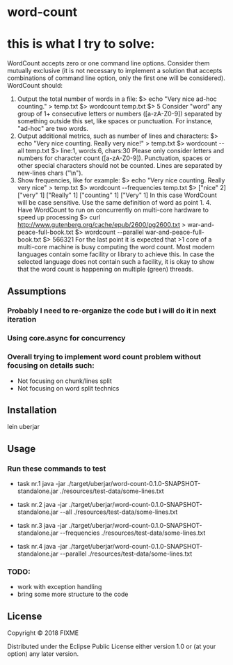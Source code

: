 # word-count


# this is what I try to solve:

WordCount accepts zero or one command line options. Consider them mutually exclusive (it is not necessary to implement a solution that accepts combinations of command line option, only the first one will be considered). WordCount should:
1. Output the total number of words in a file:
    $> echo "Very nice ad-hoc counting." > temp.txt
    $> wordcount temp.txt
    $> 5
Consider "word" any group of 1+ consecutive letters or numbers ([a-zA-Z0-9]) separated by something outside this set, like spaces or punctuation. For instance, "ad-hoc" are two words.
2. Output additional metrics, such as number of lines and characters:
    $> echo "Very nice counting. Really very nice!" > temp.txt
    $> wordcount --all temp.txt
    $> line:1, words:6, chars:30
Please only consider letters and numbers for character count ([a-zA-Z0-9]). Punctuation, spaces or other special characters should not be counted. Lines are separated by new-lines chars ("\n").
3. Show frequencies, like for example:
    $> echo "Very nice counting. Really very nice" > temp.txt
    $> wordcount --frequencies temp.txt
    $> ["nice" 2] ["very" 1] ["Really" 1] ["counting" 1] ["Very" 1]
In this case WordCount will be case sensitive. Use the same definition of word as point 1. 4. Have WordCount to run on concurrently on multi-core hardware to speed up processing
    $> curl http://www.gutenberg.org/cache/epub/2600/pg2600.txt > war-and-peace-full-book.txt
    $> wordcount --parallel war-and-peace-full-book.txt
    $> 566321
For the last point it is expected that >1 core of a multi-core machine is busy computing the word count. Most
modern languages contain some facility or library to achieve this. In case the selected language does not contain such a facility, it is okay to show that the word count is happening on multiple (green) threads.

## Assumptions
### Probably I need to re-organize the code but i will do it in next iteration
### Using core.async for concurrency
### Overall trying to implement word count problem without focusing on details such:

  * Not focusing on chunk/lines split
  * Not focusing on word split technics

## Installation
  lein uberjar

## Usage

### Run these commands to test

* task nr.1
  java -jar ./target/uberjar/word-count-0.1.0-SNAPSHOT-standalone.jar   ./resources/test-data/some-lines.txt

* task nr.2
  java -jar ./target/uberjar/word-count-0.1.0-SNAPSHOT-standalone.jar --all  ./resources/test-data/some-lines.txt

* task nr.3
  java -jar ./target/uberjar/word-count-0.1.0-SNAPSHOT-standalone.jar --frequencies  ./resources/test-data/some-lines.txt

* task nr.4
  java -jar ./target/uberjar/word-count-0.1.0-SNAPSHOT-standalone.jar --parallel  ./resources/test-data/some-lines.txt  


### TODO:

 - work with exception handling
 - bring some more structure to the code



## License

Copyright © 2018 FIXME

Distributed under the Eclipse Public License either version 1.0 or (at
your option) any later version.
